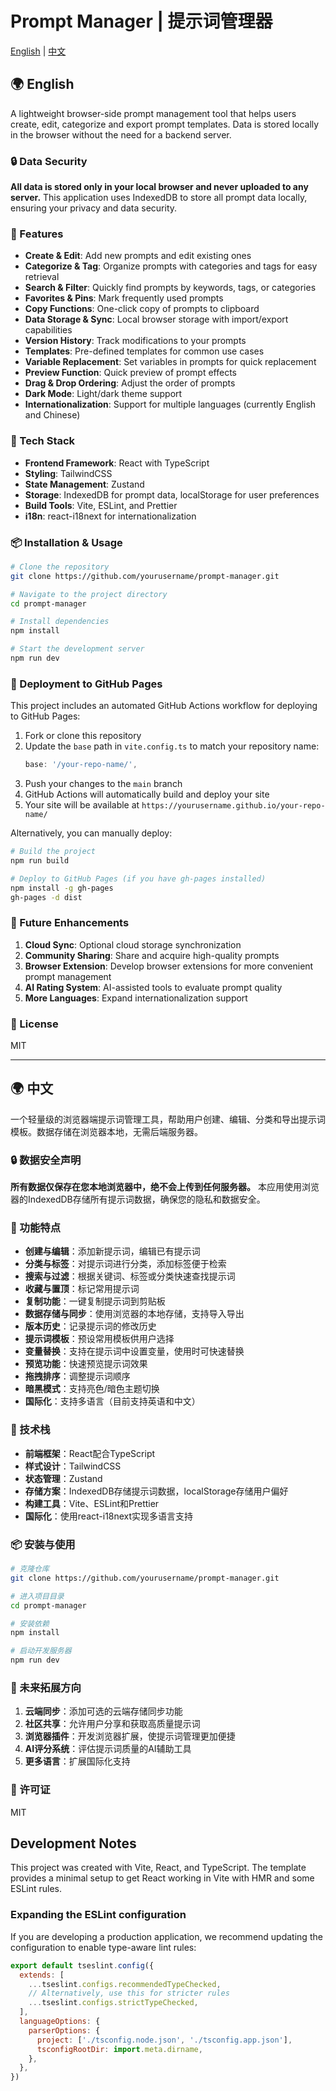 # Prompt Manager | 提示词管理器

[English](#english) | [中文](#chinese)

<a name="english"></a>
## 🌍 English

A lightweight browser-side prompt management tool that helps users create, edit, categorize and export prompt templates. Data is stored locally in the browser without the need for a backend server.

### 🔒 Data Security

**All data is stored only in your local browser and never uploaded to any server.** This application uses IndexedDB to store all prompt data locally, ensuring your privacy and data security.

### 🚀 Features

- **Create & Edit**: Add new prompts and edit existing ones
- **Categorize & Tag**: Organize prompts with categories and tags for easy retrieval
- **Search & Filter**: Quickly find prompts by keywords, tags, or categories
- **Favorites & Pins**: Mark frequently used prompts
- **Copy Functions**: One-click copy of prompts to clipboard
- **Data Storage & Sync**: Local browser storage with import/export capabilities
- **Version History**: Track modifications to your prompts
- **Templates**: Pre-defined templates for common use cases
- **Variable Replacement**: Set variables in prompts for quick replacement
- **Preview Function**: Quick preview of prompt effects
- **Drag & Drop Ordering**: Adjust the order of prompts
- **Dark Mode**: Light/dark theme support
- **Internationalization**: Support for multiple languages (currently English and Chinese)

### 🔧 Tech Stack

- **Frontend Framework**: React with TypeScript
- **Styling**: TailwindCSS
- **State Management**: Zustand
- **Storage**: IndexedDB for prompt data, localStorage for user preferences
- **Build Tools**: Vite, ESLint, and Prettier
- **i18n**: react-i18next for internationalization

### 📦 Installation & Usage

```bash
# Clone the repository
git clone https://github.com/yourusername/prompt-manager.git

# Navigate to the project directory
cd prompt-manager

# Install dependencies
npm install

# Start the development server
npm run dev
```

### 🚀 Deployment to GitHub Pages

This project includes an automated GitHub Actions workflow for deploying to GitHub Pages:

1. Fork or clone this repository
2. Update the `base` path in `vite.config.ts` to match your repository name:
   ```js
   base: '/your-repo-name/',
   ```
3. Push your changes to the `main` branch
4. GitHub Actions will automatically build and deploy your site
5. Your site will be available at `https://yourusername.github.io/your-repo-name/`

Alternatively, you can manually deploy:

```bash
# Build the project
npm run build

# Deploy to GitHub Pages (if you have gh-pages installed)
npm install -g gh-pages
gh-pages -d dist
```

### 🔮 Future Enhancements

1. **Cloud Sync**: Optional cloud storage synchronization
2. **Community Sharing**: Share and acquire high-quality prompts
3. **Browser Extension**: Develop browser extensions for more convenient prompt management
4. **AI Rating System**: AI-assisted tools to evaluate prompt quality
5. **More Languages**: Expand internationalization support

### 📝 License

MIT

---

<a name="chinese"></a>
## 🌍 中文

一个轻量级的浏览器端提示词管理工具，帮助用户创建、编辑、分类和导出提示词模板。数据存储在浏览器本地，无需后端服务器。

### 🔒 数据安全声明

**所有数据仅保存在您本地浏览器中，绝不会上传到任何服务器。** 本应用使用浏览器的IndexedDB存储所有提示词数据，确保您的隐私和数据安全。

### 🚀 功能特点

- **创建与编辑**：添加新提示词，编辑已有提示词
- **分类与标签**：对提示词进行分类，添加标签便于检索
- **搜索与过滤**：根据关键词、标签或分类快速查找提示词
- **收藏与置顶**：标记常用提示词
- **复制功能**：一键复制提示词到剪贴板
- **数据存储与同步**：使用浏览器的本地存储，支持导入导出
- **版本历史**：记录提示词的修改历史
- **提示词模板**：预设常用模板供用户选择
- **变量替换**：支持在提示词中设置变量，使用时可快速替换
- **预览功能**：快速预览提示词效果
- **拖拽排序**：调整提示词顺序
- **暗黑模式**：支持亮色/暗色主题切换
- **国际化**：支持多语言（目前支持英语和中文）

### 🔧 技术栈

- **前端框架**：React配合TypeScript
- **样式设计**：TailwindCSS
- **状态管理**：Zustand
- **存储方案**：IndexedDB存储提示词数据，localStorage存储用户偏好
- **构建工具**：Vite、ESLint和Prettier
- **国际化**：使用react-i18next实现多语言支持

### 📦 安装与使用

```bash
# 克隆仓库
git clone https://github.com/yourusername/prompt-manager.git

# 进入项目目录
cd prompt-manager

# 安装依赖
npm install

# 启动开发服务器
npm run dev
```

### 🔮 未来拓展方向

1. **云端同步**：添加可选的云端存储同步功能
2. **社区共享**：允许用户分享和获取高质量提示词
3. **浏览器插件**：开发浏览器扩展，使提示词管理更加便捷
4. **AI评分系统**：评估提示词质量的AI辅助工具
5. **更多语言**：扩展国际化支持

### 📝 许可证

MIT

## Development Notes

This project was created with Vite, React, and TypeScript. The template provides a minimal setup to get React working in Vite with HMR and some ESLint rules.

### Expanding the ESLint configuration

If you are developing a production application, we recommend updating the configuration to enable type-aware lint rules:

```js
export default tseslint.config({
  extends: [
    ...tseslint.configs.recommendedTypeChecked,
    // Alternatively, use this for stricter rules
    ...tseslint.configs.strictTypeChecked,
  ],
  languageOptions: {
    parserOptions: {
      project: ['./tsconfig.node.json', './tsconfig.app.json'],
      tsconfigRootDir: import.meta.dirname,
    },
  },
})
```
